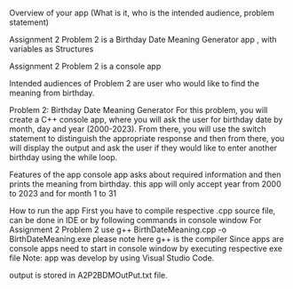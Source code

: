 Overview of your app (What is it, who is the intended audience, problem statement)

Assignment 2 Problem 2 is a Birthday Date Meaning Generator app , with variables as Structures

Assignment 2 Problem 2 is a console app

Intended audiences of Problem 2 are user who would like to find the meaning from birthday.

Problem 2: Birthday Date Meaning Generator
For this problem, you will create a C++ console app, where you will ask the user
for birthday date by month, day and year (2000-2023). From there, you will use
the switch statement to distinguish the appropriate response and then from
there, you will display the output and ask the user if they would like to enter
another birthday using the while loop.

Features of the app
console app asks about required information and then prints the meaning from birthday.
this app will only accept year from 2000 to 2023 and for month 1 to 31


How to run the app
First you have to compile respective .cpp source file, can be done in IDE or by following commands in console window
For Assignment 2 Problem 2 use
  g++ BirthDateMeaning.cpp  -o BirthDateMeaning.exe
please note here g++ is the compiler
Since apps are console apps need to start in console window by executing respective exe file
Note: app was develop by using Visual Studio Code. 

output is stored in A2P2BDMOutPut.txt file.

